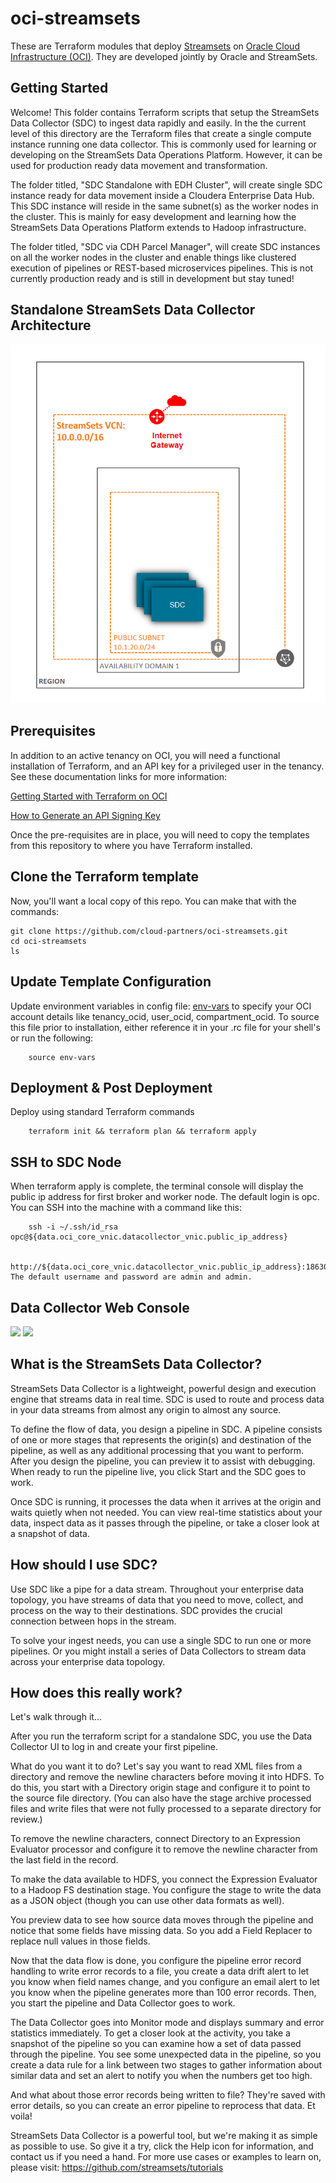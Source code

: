 # oci-streamsets
These are Terraform modules that deploy [Streamsets](https://streamsets.com/) on [Oracle Cloud Infrastructure (OCI)](https://cloud.oracle.com/en_US/cloud-infrastructure).  They are developed jointly by Oracle and StreamSets.
			
## Getting Started
Welcome! This folder contains Terraform scripts that setup the StreamSets Data Collector (SDC) to ingest data rapidly and easily. In the the current level of this directory are the Terraform files that create a single compute instance running one data collector. This is commonly used for learning or developing on the StreamSets Data Operations Platform. However, it can be used for production ready data movement and transformation.

The folder titled, "SDC Standalone with EDH Cluster", will create single SDC instance ready for data movement inside a Cloudera Enterprise Data Hub. This SDC instance will reside in the same subnet(s) as the worker nodes in the cluster. This is mainly for easy development and learning how the StreamSets Data Operations Platform extends to Hadoop infrastructure.

The folder titled, "SDC via CDH Parcel Manager", will create SDC instances on all the worker nodes in the cluster and enable things like clustered execution of pipelines or REST-based microservices pipelines. This is not currently production ready and is still in development but stay tuned!

## Standalone StreamSets Data Collector Architecture
![](./images/OCI_Arch_StreamSets_SDC_Capture.PNG)		

## Prerequisites
In addition to an active tenancy on OCI, you will need a functional installation of Terraform, and an API key for a privileged user in the tenancy.  See these documentation links for more information:

[Getting Started with Terraform on OCI](https://docs.cloud.oracle.com/iaas/Content/API/SDKDocs/terraformgetstarted.htm)

[How to Generate an API Signing Key](https://docs.cloud.oracle.com/iaas/Content/API/Concepts/apisigningkey.htm#How)

Once the pre-requisites are in place, you will need to copy the templates from this repository to where you have Terraform installed.

## Clone the Terraform template
Now, you'll want a local copy of this repo.  You can make that with the commands:

    git clone https://github.com/cloud-partners/oci-streamsets.git
    cd oci-streamsets
    ls

## Update Template Configuration
Update environment variables in config file: [env-vars](https://github.com/cloud-partners/oci-streamsets/blob/master/env-vars)  to specify your OCI account details like tenancy_ocid, user_ocid, compartment_ocid. To source this file prior to installation, either reference it in your .rc file for your shell's or run the following:

        source env-vars

## Deployment & Post Deployment

Deploy using standard Terraform commands

        terraform init && terraform plan && terraform apply

## SSH to SDC Node
When terraform apply is complete, the terminal console will display the public ip address for first broker and worker node.  The default login is opc.  You can SSH into the machine with a command like this:

        ssh -i ~/.ssh/id_rsa opc@${data.oci_core_vnic.datacollector_vnic.public_ip_address}

        http://${data.oci_core_vnic.datacollector_vnic.public_ip_address}:18630/ The default username and password are admin and admin.

## Data Collector Web Console
![](./images/Pipeline_Screenshot.png)
![](./images/metrics_Capture.PNG)

## What is the StreamSets Data Collector?
StreamSets Data Collector is a lightweight, powerful design and execution engine that streams data in real time. SDC is used to route and process data in your data streams from almost any origin to almost any source.

To define the flow of data, you design a pipeline in SDC. A pipeline consists of one or more stages that represents the origin(s) and destination of the pipeline, as well as any additional processing that you want to perform. After you design the pipeline, you can preview it to assist with debugging.  When ready to run the pipeline live, you click Start and the SDC goes to work.

Once SDC is running, it processes the data when it arrives at the origin and waits quietly when not needed. You can view real-time statistics about your data, inspect data as it passes through the pipeline, or take a closer look at a snapshot of data.

## How should I use SDC?
Use SDC like a pipe for a data stream. Throughout your enterprise data topology, you have streams of data that you need to move, collect, and process on the way to their destinations. SDC provides the crucial connection between hops in the stream.

To solve your ingest needs, you can use a single SDC to run one or more pipelines. Or you might install a series of Data Collectors to stream data across your enterprise data topology.

## How does this really work?
Let's walk through it...

After you run the terraform script for a standalone SDC, you use the Data Collector UI to log in and create your first pipeline.

What do you want it to do? Let's say you want to read XML files from a directory and remove the newline characters before moving it into HDFS. To do this, you start with a Directory origin stage and configure it to point to the source file directory. (You can also have the stage archive processed files and write files that were not fully processed to a separate directory for review.)

To remove the newline characters, connect Directory to an Expression Evaluator processor and configure it to remove the newline character from the last field in the record.

To make the data available to HDFS, you connect the Expression Evaluator to a Hadoop FS destination stage. You configure the stage to write the data as a JSON object (though you can use other data formats as well).

You preview data to see how source data moves through the pipeline and notice that some fields have missing data. So you add a Field Replacer to replace null values in those fields.

Now that the data flow is done, you configure the pipeline error record handling to write error records to a file, you create a data drift alert to let you know when field names change, and you configure an email alert to let you know when the pipeline generates more than 100 error records. Then, you start the pipeline and Data Collector goes to work.

The Data Collector goes into Monitor mode and displays summary and error statistics immediately. To get a closer look at the activity, you take a snapshot of the pipeline so you can examine how a set of data passed through the pipeline. You see some unexpected data in the pipeline, so you create a data rule for a link between two stages to gather information about similar data and set an alert to notify you when the numbers get too high.

And what about those error records being written to file? They're saved with error details, so you can create an error pipeline to reprocess that data. Et voila!

StreamSets Data Collector is a powerful tool, but we're making it as simple as possible to use. So give it a try, click the Help icon for information, and contact us if you need a hand. For more use cases or examples to learn on, please visit: https://github.com/streamsets/tutorials
